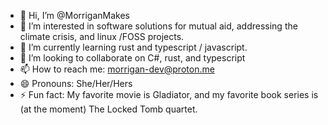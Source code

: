 - 👋 Hi, I’m @MorriganMakes
- 👀 I’m interested in software solutions for mutual aid, addressing the climate crisis, and linux /FOSS projects.
- 🌱 I’m currently learning rust and typescript / javascript.
- 💞️ I’m looking to collaborate on C#, rust, and typescript 
- 📫 How to reach me: morrigan-dev@proton.me
- 😄 Pronouns: She/Her/Hers
- ⚡ Fun fact: My favorite movie is Gladiator, and my favorite book series is (at the moment) The Locked Tomb quartet.

<!---
MorriganMakes/MorriganMakes is a ✨ special ✨ repository because its `README.md` (this file) appears on your GitHub profile.
You can click the Preview link to take a look at your changes.
--->

